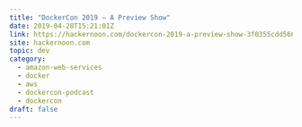 ```yaml
---
title: "DockerCon 2019 — A Preview Show"
date: 2019-04-28T15:21:01Z
link: https://hackernoon.com/dockercon-2019-a-preview-show-3f0355cdd566?source=rss----3a8144eabfe3---4
site: hackernoon.com
topic: dev
category:
  - amazon-web-services
  - docker
  - aws
  - dockercon-podcast
  - dockercon
draft: false
---
```

